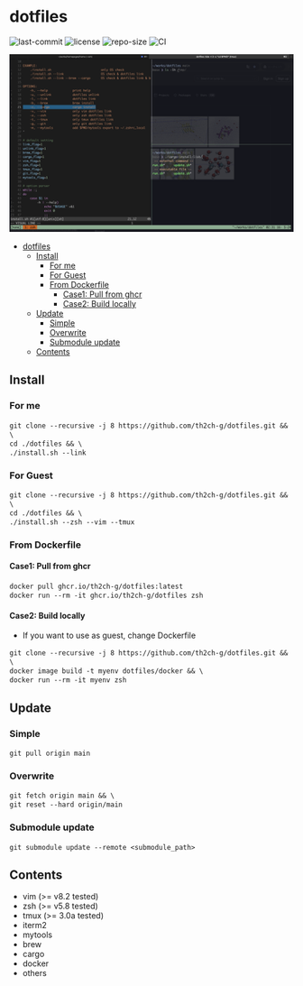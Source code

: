 # dotfiles
![last-commit](https://img.shields.io/github/last-commit/th2ch-g/dotfiles)
![license](https://img.shields.io/github/license/th2ch-g/dotfiles)
![repo-size](https://img.shields.io/github/repo-size/th2ch-g/dotfiles)
![CI](https://github.com/th2ch-g/dotfiles/actions/workflows/CI.yaml/badge.svg)

![example](others/example.png)

- [dotfiles](#dotfiles)
  - [Install](#install)
    - [For me](#for-me)
    - [For Guest](#for-guest)
    - [From Dockerfile](#from-dockerfile)
      - [Case1: Pull from ghcr](#case1-pull-from-ghcr)
      - [Case2: Build locally](#case2-build-locally)
  - [Update](#update)
    - [Simple](#simple)
    - [Overwrite](#overwrite)
    - [Submodule update](#submodule-update)
  - [Contents](#contents)

## Install
### For me
~~~shell
git clone --recursive -j 8 https://github.com/th2ch-g/dotfiles.git && \
cd ./dotfiles && \
./install.sh --link
~~~

### For Guest
~~~shell
git clone --recursive -j 8 https://github.com/th2ch-g/dotfiles.git && \
cd ./dotfiles && \
./install.sh --zsh --vim --tmux
~~~

### From Dockerfile
#### Case1: Pull from ghcr
~~~shell
docker pull ghcr.io/th2ch-g/dotfiles:latest
docker run --rm -it ghcr.io/th2ch-g/dotfiles zsh
~~~

#### Case2: Build locally
- If you want to use as guest, change Dockerfile
~~~shell
git clone --recursive -j 8 https://github.com/th2ch-g/dotfiles.git && \
docker image build -t myenv dotfiles/docker && \
docker run --rm -it myenv zsh
~~~

## Update
### Simple
~~~
git pull origin main
~~~

### Overwrite
~~~
git fetch origin main && \
git reset --hard origin/main
~~~

### Submodule update
~~~
git submodule update --remote <submodule_path>
~~~

## Contents
- vim (>= v8.2 tested)
- zsh (>= v5.8 tested)
- tmux (>= 3.0a tested)
- iterm2
- mytools
- brew
- cargo
- docker
- others
